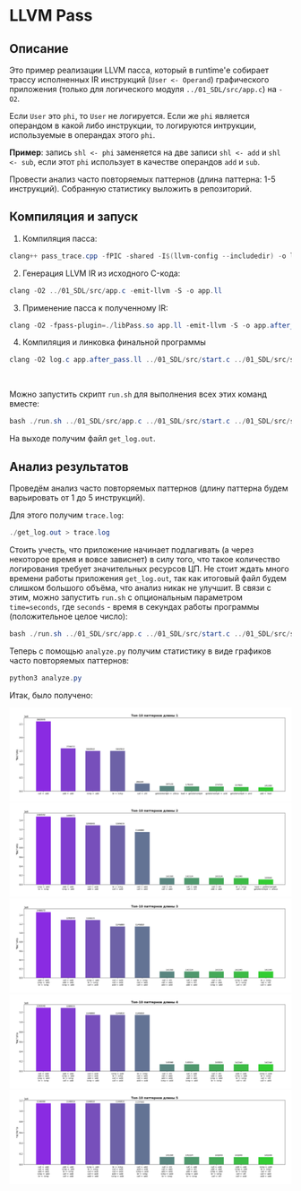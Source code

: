 # LLVM Pass

## Описание

Это пример реализации LLVM пасса, который в runtime'е собирает трассу исполненных IR инструкций (`User <- Operand`) графического приложения (только для логического модуля `../01_SDL/src/app.c`) на `-O2`.

Если `User` это `phi`, то `User` не логируется. Если же `phi` является операндом в какой либо инструкции, то логируются интрукции, используемые в операндах этого `phi`.

**Пример**: запись `shl <- phi` заменяется на две записи `shl <- add` и `shl <- sub`, если этот `phi` использует в качестве операндов `add` и `sub`.

Провести анализ часто повторяемых паттернов (длина паттерна: 1-5 инструкций). Собранную статистику выложить в репозиторий.

## Компиляция и запуск
1. Компиляция пасса:
```powershell
clang++ pass_trace.cpp -fPIC -shared -I$(llvm-config --includedir) -o libPass.so
```

2. Генерация LLVM IR из исходного C-кода:
```powershell
clang -O2 ../01_SDL/src/app.c -emit-llvm -S -o app.ll
```

3. Применение пасса к полученному IR:
```powershell
clang -O2 -fpass-plugin=./libPass.so app.ll -emit-llvm -S -o app.after_pass.ll
```

4. Компиляция и линковка финальной программы
```powershell
clang -O2 log.c app.after_pass.ll ../01_SDL/src/start.c ../01_SDL/src/sim.c -lSDL2 -o get_log.out
```
<br> 

Можно запустить скрипт `run.sh` для выполнения всех этих команд вместе:
```powershell
bash ./run.sh ../01_SDL/src/app.c ../01_SDL/src/start.c ../01_SDL/src/sim.c -lSDL2
```

На выходе получим файл `get_log.out`.


## Анализ результатов
Проведём анализ часто повторяемых паттернов (длину паттерна будем варьировать от 1 до 5 инструкций). 

Для этого получим `trace.log`:
```powershell
./get_log.out > trace.log
```

Стоить учесть, что приложение начинает подлагивать (а через некоторое время и вовсе зависнет) в силу того, что такое количество логирования требует значительных ресурсов ЦП. Не стоит ждать много времени работы приложения `get_log.out`, так как итоговый файл будем слишком большого объёма, что анализ никак не улучшит. В связи с этим, можно запустить `run.sh` с опциональным параметром `time=seconds`, где `seconds` - время в секундах работы программы (положительное целое число):
```powershell
bash ./run.sh ../01_SDL/src/app.c ../01_SDL/src/start.c ../01_SDL/src/sim.c -lSDL2 time=seconds
```

Теперь с помощью `analyze.py` получим статистику в виде графиков часто повторяемых паттернов:
```powershell
python3 analyze.py
```

Итак, было получено:
<br>

![alt text](statistics/patterns_len_1.png)
![alt text](statistics/patterns_len_2.png)
![alt text](statistics/patterns_len_3.png)
![alt text](statistics/patterns_len_4.png)
![alt text](statistics/patterns_len_5.png)
